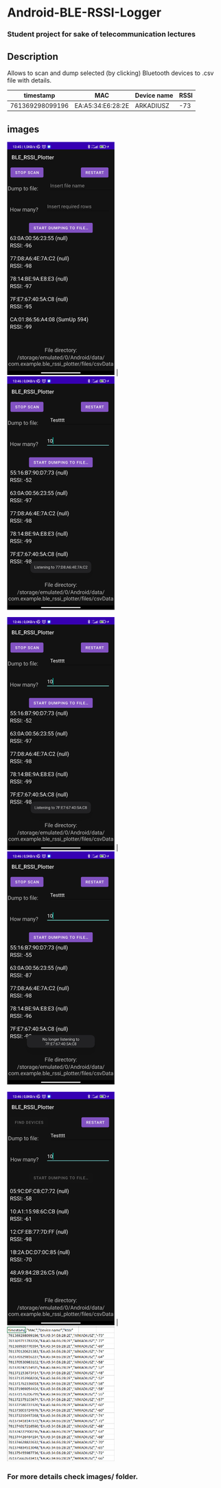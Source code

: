 # Android-BLE-RSSI-Logger
### Student project for sake of telecommunication lectures

## Description
Allows to scan and dump selected (by clicking) Bluetooth devices to .csv file with details.

timestamp | MAC | Device name | RSSI
------------ | ------------- | ------------- | -------------
761369298099196 | EA:A5:34:E6:28:2E | ARKADIUSZ | -73

## images
<img src="images/1.jpg" alt="drawing" width="250"/> | <img src="images/2.jpg" alt="drawing" width="250"/>

<img src="images/3.jpg" alt="drawing" width="250"/> | <img src="images/4.jpg" alt="drawing" width="250"/>

<img src="images/5.jpg" alt="drawing" width="250"/> | <img src="images/csv-preview.png" alt="drawing" width="250"/>

### For more details check images/ folder.
